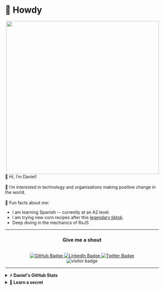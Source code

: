 # 🤠 Howdy

<div id="header-photo">
  <img align="right" src="https://media0.giphy.com/media/7NoNw4pMNTvgc/giphy.gif" width="500" height="500"/>
</div>

👋 Hi, I’m Daniel! <br /><br />
👀 I’m interested in technology and organisations making positive change in the world. <br /><br />
💬 Fun facts about me:
- I am learning Spanish -- currently at an A2 level.
- I am trying new corn recipes after this [legendary tiktok](https://www.tiktok.com/@jamesmisg/video/7139096017277881606?lang=en).
- Deep diving in the mechanics of RxJS <br />

---

<div id="badges" align="center">
  <h3>Give me a shout</h3>
  <br />
  <a href="https://github.com/dmcfaddengalway">
    <img src="https://img.shields.io/badge/github-%2324292e.svg?&style=for-the-badge&logo=github&logoColor=white" alt="GitHub Badge"/>
  </a>
  <a href="https://www.linkedin.com/in/daniel-mcfadden/">
    <img src="https://img.shields.io/badge/LinkedIn-blue?style=for-the-badge&logo=linkedin&logoColor=white" alt="LinkedIn Badge"/>
  </a>
  <a href="https://twitter.com/dmcfaddengalway">
    <img src="https://img.shields.io/badge/Twitter-blue?style=for-the-badge&logo=twitter&logoColor=white" alt="Twitter Badge"/>
  </a>
  <br />
  <img src="https://visitor-badge.glitch.me/badge?page_id=page.id" alt="visitor badge"/>
</div>


---
                                                                                                                             
<details>
  <summary><b>⚡️ Daniel's GitHub Stats</b></summary>
  <br />
  <img src="https://github-readme-stats.anuraghazra1.vercel.app/api?username=dmcfaddengalway&theme=radical"/>
</details>
<details>
  <summary><b>🤫 Learn a secret</b></summary>
  <br />
  <p>This is where I hide my all of my 🪲🦟🐞. Say hi! They don't bite.</p>
</details>
